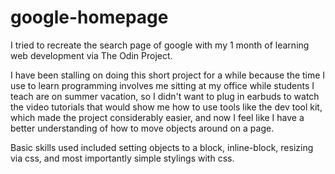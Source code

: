 # google-homepage
I tried to recreate the search page of google with my 1 month of learning web development via The Odin Project.

I have been stalling on doing this short project for a while because the time I use to learn programming involves me sitting at my office while students I teach are on summer vacation, so I didn't want to plug in earbuds to watch the video tutorials that would show me how to use tools like the dev tool kit, which made the project considerably easier, and now I feel like I have a better understanding of how to move objects around on a page. 

Basic skills used included setting objects to a block, inline-block, resizing via css, and most importantly simple stylings with css. 
